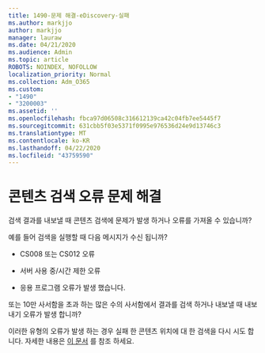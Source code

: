 ```yaml
---
title: 1490-문제 해결-eDiscovery-실패
ms.author: markjjo
author: markjjo
manager: lauraw
ms.date: 04/21/2020
ms.audience: Admin
ms.topic: article
ROBOTS: NOINDEX, NOFOLLOW
localization_priority: Normal
ms.collection: Adm_O365
ms.custom:
- "1490"
- "3200003"
ms.assetid: ''
ms.openlocfilehash: fbca97d06508c316612139ca42c04fb7ee5445f7
ms.sourcegitcommit: 631cbb5f03e5371f0995e976536d24e9d13746c3
ms.translationtype: MT
ms.contentlocale: ko-KR
ms.lasthandoff: 04/22/2020
ms.locfileid: "43759590"
---
```

# <a name="troubleshoot-content-search-errors"></a>콘텐츠 검색 오류 문제 해결

검색 결과를 내보낼 때 콘텐츠 검색에 문제가 발생 하거나 오류를 가져올 수 있습니까?

예를 들어 검색을 실행할 때 다음 메시지가 수신 됩니까?

- CS008 또는 CS012 오류

- 서버 사용 중/시간 제한 오류

- 응용 프로그램 오류가 발생 했습니다.

또는 10만 사서함을 초과 하는 많은 수의 사서함에서 결과를 검색 하거나 내보낼 때 내보내기 오류가 발생 합니까?

이러한 유형의 오류가 발생 하는 경우 실패 한 콘텐츠 위치에 대 한 검색을 다시 시도 합니다. 자세한 내용은 [이 문서](https://docs.microsoft.com/office365/securitycompliance/retry-failed-content-search) 를 참조 하세요.
